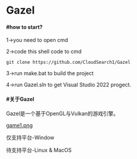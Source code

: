 
# Gazel

#### #how to start?

1->you need to open cmd

2->code this shell code to cmd

```shell
git clone https://github.com/CloudSearch1/Gazel
```

3->run make.bat to build the project

4->run Gazel.sln to get Visual Studio 2022 progect.

#### #关于Gazel

Gazel是一个基于OpenGL与Vulkan的游戏引擎。

[game1.png](https://github.com/CloudSearch1/Gazel/blob/master/images/game1.png)

仅支持平台-Window

待支持平台-Linux & MacOS

